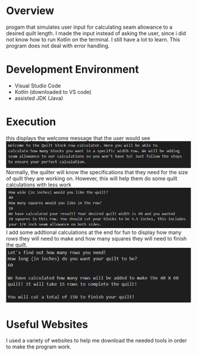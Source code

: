 # Overview
progam that simulates user input for calculating seam allowance to a desired quilt length. I made the input instead of asking the user, since i did not know how to run Kotlin on the terminal. I still have a lot to learn. This program does not deal with error handling. 

# Development Environment
* Visual Studio Code
* Kotlin (downloaded to VS code)
* assisted JDK (Java)

# Execution
this displays the welcome message that the user would see
![Show the welcome message at the beginning of the program](welcomeQuilt.PNG)
Normally, the quilter will know the specifications that they need for the size of quilt they are working on. However, this will help them do some quilt calculations with less work
![Shows the first calculations of the quilt](rowQuiltCalc.PNG)
I add some addtional calculations at the end for fun to display how many rows they will need to make and how many squares they will need to finish the quilt. 
![Shows the final Calculations of the quilt program](finalQuiltCalc.PNG)

# Useful Websites
I used a variety of websites to help me download the needed tools in order to make the program work. 